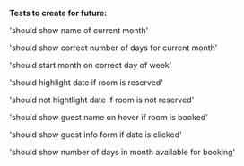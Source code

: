__Tests to create for future:__

'should show name of current month'

'should show correct number of days for current month'

'should start month on correct day of week'

'should highlight date if room is reserved'

'should not hightlight date if room is not reserved'

'should show guest name on hover if room is booked'

'should show guest info form if date is clicked'

'should show number of days in month available for booking'
